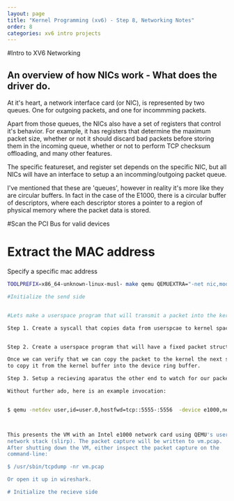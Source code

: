 ```yaml
---
layout: page
title: "Kernel Programming (xv6) - Step 8, Networking Notes"
order: 8
categories: xv6 intro projects
---
```


#Intro to XV6 Networking

## An overview of how NICs work - What does the driver do.

At it's heart, a network interface card (or NIC), is represented by two queues.
One for outgoing packets, and one for incommming packets.


Apart from those queues, the NICs also have a set of registers that control
it's behavior. For example, it has registers that determine the maximum packet
size, whether or not it should discard bad packets before storing them in the
incoming queue, whether or not to perform TCP checksum offloading, and many
other features.

The specific featureset, and register set depends on the specific NIC, but all
NICs will have an interface to setup a an incomming/outgoing packet queue. 

I've mentioned that these are 'queues', however in reality it's more like they
are circular buffers. In fact in the case of the E1000, there is a circular
buffer of descriptors, where each descriptor stores a pointer to a region of
physical memory where the packet data is stored.


#Scan the PCI Bus for valid devices

# Extract the MAC address
Specify a specific mac address
~~~bash
TOOLPREFIX=x86_64-unknown-linux-musl- make qemu QEMUEXTRA="-net nic,model=e1000,macaddr=00:12:34:56:78:9a"

#Initialize the send side


#Lets make a userspace program that will transmit a packet into the kernel

Step 1. Create a syscall that copies data from userspcae to kernel space. and then prints the packet.


Step 2. Create a userspace program that will have a fixed packet structure that calls our syscall

Once we can verify that we can copy the packet to the kernel the next step is
to copy it from the kernel buffer into the device ring buffer.

Step 3. Setup a recieving aparatus the other end to watch for our packet.

Without further ado, here is an example invocation:


$ qemu -netdev user,id=user.0,hostfwd=tcp::5555-:5556  -device e1000,netdev=user.0 -object filter-dump,id=f1,netdev=user.0,file=vm.pcap



This presents the VM with an Intel e1000 network card using QEMU's userspace
network stack (slirp). The packet capture will be written to vm.pcap.
After shutting down the VM, either inspect the packet capture on the
command-line:

$ /usr/sbin/tcpdump -nr vm.pcap

Or open it up in wireshark.

# Initialize the recieve side
